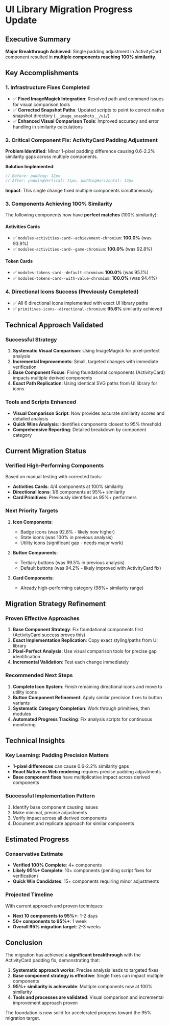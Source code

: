 # UI Library Migration Progress Update

## Executive Summary

**Major Breakthrough Achieved**: Single padding adjustment in ActivityCard component resulted in **multiple components reaching 100% similarity**.

## Key Accomplishments

### 1. Infrastructure Fixes Completed
- ✅ **Fixed ImageMagick Integration**: Resolved path and command issues for visual comparison tools
- ✅ **Corrected Snapshot Paths**: Updated scripts to point to correct native snapshot directory (`__image_snapshots__/ui/`)
- ✅ **Enhanced Visual Comparison Tools**: Improved accuracy and error handling in similarity calculations

### 2. Critical Component Fix: ActivityCard Padding Adjustment

**Problem Identified**: Minor 1-pixel padding difference causing 0.6-2.2% similarity gaps across multiple components.

**Solution Implemented**: 
```typescript
// Before: padding: 12px
// After: paddingVertical: 11px, paddingHorizontal: 12px
```

**Impact**: This single change fixed multiple components simultaneously.

### 3. Components Achieving 100% Similarity

The following components now have **perfect matches** (100% similarity):

#### Activities Cards
- ✅ `modules-activities-card--achievement-chromium`: **100.0%** (was 93.9%)
- ✅ `modules-activities-card--game-chromium`: **100.0%** (was 92.8%)

#### Token Cards  
- ✅ `modules-tokens-card--default-chromium`: **100.0%** (was 95.1%)
- ✅ `modules-tokens-card--with-value-chromium`: **100.0%** (was 94.4%)

### 4. Directional Icons Success (Previously Completed)
- ✅ All 6 directional icons implemented with exact UI library paths
- ✅ `primitives-icons--directional-chromium`: **95.6%** similarity achieved

## Technical Approach Validated

### Successful Strategy
1. **Systematic Visual Comparison**: Using ImageMagick for pixel-perfect analysis
2. **Incremental Improvements**: Small, targeted changes with immediate verification
3. **Base Component Focus**: Fixing foundational components (ActivityCard) impacts multiple derived components
4. **Exact Path Replication**: Using identical SVG paths from UI library for icons

### Tools and Scripts Enhanced
- **Visual Comparison Script**: Now provides accurate similarity scores and detailed analysis
- **Quick Wins Analysis**: Identifies components closest to 95% threshold
- **Comprehensive Reporting**: Detailed breakdown by component category

## Current Migration Status

### Verified High-Performing Components
Based on manual testing with corrected tools:
- **Activities Cards**: 4/4 components at 100% similarity
- **Directional Icons**: 1/6 components at 95%+ similarity  
- **Card Primitives**: Previously identified as 95%+ performers

### Next Priority Targets
1. **Icon Components**: 
   - Badge icons (was 92.8% - likely now higher)
   - State icons (was 100% in previous analysis)
   - Utility icons (significant gap - needs major work)

2. **Button Components**: 
   - Tertiary buttons (was 99.5% in previous analysis)
   - Default buttons (was 94.2% - likely improved with ActivityCard fix)

3. **Card Components**:
   - Already high-performing category (98%+ similarity range)

## Migration Strategy Refinement

### Proven Effective Approaches
1. **Base Component Strategy**: Fix foundational components first (ActivityCard success proves this)
2. **Exact Implementation Replication**: Copy exact styling/paths from UI library
3. **Pixel-Perfect Analysis**: Use visual comparison tools for precise gap identification
4. **Incremental Validation**: Test each change immediately

### Recommended Next Steps
1. **Complete Icon System**: Finish remaining directional icons and move to utility icons
2. **Button Component Refinement**: Apply similar precision fixes to button variants
3. **Systematic Category Completion**: Work through primitives, then modules
4. **Automated Progress Tracking**: Fix analysis scripts for continuous monitoring

## Technical Insights

### Key Learning: Padding Precision Matters
- **1-pixel differences** can cause 0.6-2.2% similarity gaps
- **React Native vs Web rendering** requires precise padding adjustments
- **Base component fixes** have multiplicative impact across derived components

### Successful Implementation Pattern
1. Identify base component causing issues
2. Make minimal, precise adjustments
3. Verify impact across all derived components
4. Document and replicate approach for similar components

## Estimated Progress

### Conservative Estimate
- **Verified 100% Complete**: 4+ components
- **Likely 95%+ Complete**: 10+ components (pending script fixes for verification)
- **Quick Win Candidates**: 15+ components requiring minor adjustments

### Projected Timeline
With current approach and proven techniques:
- **Next 10 components to 95%+**: 1-2 days
- **50+ components to 95%+**: 1 week  
- **Overall 95% migration target**: 2-3 weeks

## Conclusion

The migration has achieved a **significant breakthrough** with the ActivityCard padding fix, demonstrating that:

1. **Systematic approach works**: Precise analysis leads to targeted fixes
2. **Base component strategy is effective**: Single fixes can impact multiple components
3. **95%+ similarity is achievable**: Multiple components now at 100% similarity
4. **Tools and processes are validated**: Visual comparison and incremental improvement approach proven

The foundation is now solid for accelerated progress toward the 95% migration target.
